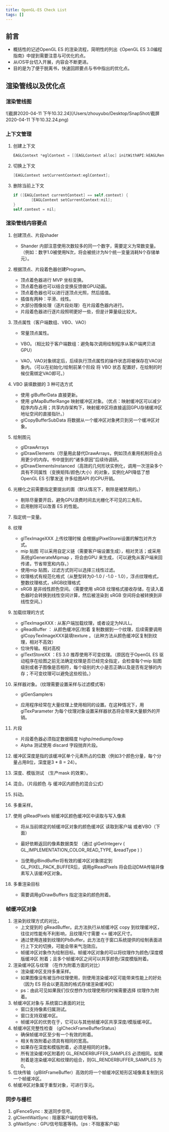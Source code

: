 ```yaml
---
title: OpenGL-ES Check List
tags: []
---
```


## 前言

- 概括性的记述OpenGL ES 的渲染流程，简明性的列出《OpenGL ES 3.0编程指南》中提到需要注意与可优化的点。
- 从iOS平台切入开展，内容会不断更进。
- 目的是为了便于脱离书，快速回顾要点与书中指出的优化点。

## 渲染管线以及优化点

### 渲染管线图

![截屏2020-04-11 下午10.32.24](/Users/zhouyubo/Desktop/SnapShot/截屏2020-04-11 下午10.32.24.png)

### 上下文管理

1. 创建上下文

   ```objective-c
   EAGLContext *eglContext = [[EAGLContext alloc] initWithAPI:kEAGLRenderingAPIOpenGLES3];
   ```

2. 切换上下文

   ```objective-c
   [EAGLContext setCurrentContext:eglContext];
   ```

   

3. 删除当前上下文

   ```objective-c
   if ([EAGLContext currentContext] == self.context) {
           [EAGLContext setCurrentContext:nil];
   }
   self.context = nil;
   ```

### 渲染管线内容要点

1. 创建顶点、片段shader

   - Shander 内部注意使用次数较多的同一个数字，需要定义为常数变量。（例如：数字1.0被使用N次，将会被统计为N个统一变量消耗N个存储单元）。

2. 根据顶点、片段着色器创建Program。

   - 顶点着色器进行 MVP 坐标变换。
   - 顶点着色器也可以结合变换反馈做GPU动画。
   - 顶点着色器也可以进行逐顶点光照，然后插值。
   - 插值有两种：平滑、线性。
   - 大部分图像处理（逐片段处理）在片段着色器内进行。
   - 片段着色器进行逐片段照明更好一些，但是计算量级比较大。

3. 顶点属性（客户端数组、VBO、VAO）

   - 常量顶点属性。

   - VBO。（相比较于客户端数组：避免每次调用绘制程序从客户端拷贝进GPU）
   - VAO，VAO对象绑定后，后续执行顶点属性的操作状态将被保存在VAO对象内。（可以在初始化/绘制前某个阶段 将 VBO 状态 配置好，在绘制的时候仅需绑定VAO即可。）

4. VBO 装填数据的 3 种可选方式

   - 使用 glBufferData 直接更新。
   - 使用 glMapBufferRange 映射缓冲区对象。（优点：映射缓冲区可以减少程序内存占用；共享内存架构下，映射缓冲区将直接返回GPU存储缓冲区地址空间的直接指针。）
   - glCopyBufferSubData 将数据从一个缓冲区对象拷贝到另一个缓冲区对象。

5. 绘制图元

   - glDrawArrays
   - glDrawElements（尽量用此替代DrawArrays，例如顶点重用机制将会占用更少的内存。书中提到的“诸多原因”后续待调研。
   - glDrawElementsInstanced（高效的几何形状实例化，调用一次渲染多个具有不同属性（变换矩阵/颜色/大小）的对象，实例化API降低了想 OpenGL ES 引擎发送 许多绘图API 的CPU开销。

6. 光栅化之前需要指定要提出的面（默认情况下，剔除是被禁用的。）

   - 剔除尽量要开启，避免GPU浪费时间去光栅化不可见的三角形。
   - 启用剔除可以改善 ES 的性能。

7. 指定统一变量。

8. 纹理

   - glTexImageXXX 上传纹理时候 会根据glPixelStorei设置的解包对齐方式。
   - mip 贴图 可以采用自定义链（需要客户端设置生成），相对灵活；或采用系统glGenerateMipmap ，将会由GPU 来生成，（可以避免从客户端来回传递，节省带宽和内存。）
   - 使用mip 贴图，过滤方式则可以选择三线性过滤。
   - 纹理格式有规范化格式（从整型转为0-1.0 / -1.0 - 1.0），浮点纹理格式，整数纹理格式，sRGB纹理格式
   - sRGB 是非线性颜色空间。（需要使用 sRGB 纹理格式接收存储，在读入着色器时会转换到线性空间计算，然后被渲染到 sRGB 空间将会被转换到非线性空间。）

9. 加载纹理的方式

   - glTexImageXXX : 从客户端加载纹理，或者设定为NULL。
   - gReadBuffer ： 从颜色缓冲区/附着 复制数据到一个纹理，后续需要调用glCopyTexImageXXX装填texture 。（此种方法从颜色缓冲区复制到纹理，相对不高效）
   - 位块传输。相对高校
   - glTextStoreXX ：ES 3.0 推荐使用不可变纹理。（原因在于OpenGL ES 驱动程序在绘图之前无法确定纹理是否已经完全指定，会检查每个mip 贴图级别或者子图像是否相符，每个级别的大小是否正确以及是否有足够的内存；不可变纹理可以避免这些校验。）

10. 采样器对象。（纹理需要设置采样与过滤模式等）

    - glGenSamplers 

    - 应用程序经常在大量纹理上使用相同的设置。在这种情况下，用glTexParameter 为每个纹理对象设置采样器状态将会带来大量额外的开销。

11. 片段

    - 片段着色器必须指定数据精度 highp/mediump/lowp
    - Alpha 测试使用 discard 字段抛弃片段。

12. 缓冲区深度是指的该缓冲区单个元素所占的位数（例如3个颜色分量，每个分量占用8位，深度是3 * 8 = 24）。

13. 深度、模版测试 （生产mask 的效果）。

14. 混合。（片段颜色 与 缓冲区内颜色的混合公式）

15. 抖动。

16. 多重采样。

17. 使用 glReadPixels 帧缓冲区颜色缓冲区中读取与写入像素 

    - 将从当前绑定的帧缓冲区对象的颜色缓冲区 读取到客户端 或者VBO（下面）

    - 最好依赖返回的像素数据类型 （通过 glGetIntegerv ( GL_IMPLEMENTATION_COLOR_READ_TYPE, &readType ) ）
    - 当使用glBindBuffer将有效的缓冲区对象绑定到 GL_PIXEL_PACK_BUFFER后，调用glReadPixels 将会启动DMA传输并像素写入该缓冲区对象。

18. 多重渲染目标

    - 需要调用glDrawBuffers 指定渲染的颜色附着。

### 帧缓冲区对象

1. 渲染到纹理方式的对比，
   - 上文提到的 gReadBuffer。此方法执行从帧缓冲区 copy 到纹理缓冲区，往往对性能有不利影响，且纹理尺寸需要 <= 缓冲区尺寸。
   - 通过使用连接到纹理的PbBuffer。此方法在于窗口系统提供的绘制表面进行上下文的切换，可能会带来气泡效应。
   - 帧缓冲区对象作为绘制目标。帧缓冲区对象的可以将纹理作为颜色/深度模版缓冲区 附着；且多个帧缓冲区之间可以共享颜色/深度模版附着。
2. 渲染缓冲区与纹理 （在作为附着方面的对比）
   - 渲染缓冲区支持多重采样。
   - 如果图像没有被当作纹理使用，则使用渲染缓冲区可能带来性能上的好处（因为 ES 将会以更高效的格式存储渲染缓冲区）
   - ps：由此可见如果我们仅仅想作为纹理使用的时候需要选择 纹理作为附着。
3. 帧缓冲区对象与 系统窗口表面的对比
   - 窗口支持像素归属测试。
   - 窗口支持双缓冲区。
   - 帧缓冲区的优势在于，它可以与其他帧缓冲区共享深度/模版缓冲区。
4. 帧缓冲区完整性检查 （glCheckFrameBufferStatus）
   - 确保帧缓冲区至少有一个有效的附着。
   - 相关有效附着必须具有相同的宽高。
   - 如果存在深度和模版附着，必须是相同的对象。
   - 所有渲染缓冲区附着的 GL_RENDERBUFFER_SAMPLES 必须相同。如果附着是渲染缓冲区和纹理的组合，则GL_RENDERBUFFER_SAMPLES 为0。
5. 位块传输（glBlitFrameBuffer）高效的将一个帧缓冲区矩形区域像素复制到另一个帧缓冲区。
6. 帧缓冲区对象属于重型对象，可进行享元。

### 同步与栅栏

1. glFenceSync : 发送同步信号。
2. glClientWaitSync : 阻塞客户端的信号等待。
3. glWaitSync : GPU信号阻塞等待。（ps : 不阻塞客户端）
